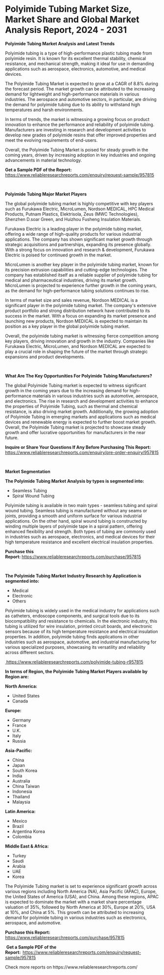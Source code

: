 <p><h1>Polyimide Tubing Market Size, Market Share and Global Market Analysis Report, 2024 - 2031</h1></p><p><strong>Polyimide Tubing Market Analysis and Latest Trends</strong></p>
<p><p>Polyimide tubing is a type of high-performance plastic tubing made from polyimide resin. It is known for its excellent thermal stability, chemical resistance, and mechanical strength, making it ideal for use in demanding applications such as aerospace, electronics, automotive, and medical devices.</p><p>The Polyimide Tubing Market is expected to grow at a CAGR of 8.8% during the forecast period. The market growth can be attributed to the increasing demand for lightweight and high-performance materials in various industries. The aerospace and automotive sectors, in particular, are driving the demand for polyimide tubing due to its ability to withstand high temperatures and harsh environments.</p><p>In terms of trends, the market is witnessing a growing focus on product innovation to enhance the performance and reliability of polyimide tubing. Manufacturers are investing in research and development activities to develop new grades of polyimide resins that offer improved properties and meet the evolving requirements of end-users.</p><p>Overall, the Polyimide Tubing Market is poised for steady growth in the coming years, driven by increasing adoption in key industries and ongoing advancements in material technology.</p></p>
<p><strong>Get a Sample PDF of the Report:&nbsp;</strong> <a href="https://www.reliableresearchreports.com/enquiry/request-sample/957815">https://www.reliableresearchreports.com/enquiry/request-sample/957815</a></p>
<p>&nbsp;</p>
<p><strong>Polyimide Tubing Major Market Players</strong></p>
<p><p>The global polyimide tubing market is highly competitive with key players such as Furukawa Electric, MicroLumen, Nordson MEDICAL, HPC Medical Products, Putnam Plastics, Elektrisola, Zeus (MWC Technologies), Shenzhen D.soar Green, and Huizhou Fusheng Insulation Materials.</p><p>Furukawa Electric is a leading player in the polyimide tubing market, offering a wide range of high-quality products for various industrial applications. The company has shown significant market growth through strategic acquisitions and partnerships, expanding its presence globally. With a strong focus on innovation and research & development, Furukawa Electric is poised for continued growth in the market.</p><p>MicroLumen is another key player in the polyimide tubing market, known for its precision extrusion capabilities and cutting-edge technologies. The company has established itself as a reliable supplier of polyimide tubing for medical and pharmaceutical industries, driving its market growth. MicroLumen is projected to experience further growth in the coming years, as the demand for high-performance tubing solutions continues to rise.</p><p>In terms of market size and sales revenue, Nordson MEDICAL is a significant player in the polyimide tubing market. The company's extensive product portfolio and strong distribution network have contributed to its success in the market. With a focus on expanding its market presence and launching new products, Nordson MEDICAL is expected to maintain its position as a key player in the global polyimide tubing market.</p><p>Overall, the polyimide tubing market is witnessing fierce competition among key players, driving innovation and growth in the industry. Companies like Furukawa Electric, MicroLumen, and Nordson MEDICAL are expected to play a crucial role in shaping the future of the market through strategic expansions and product developments.</p></p>
<p>&nbsp;</p>
<p><strong>What Are The Key Opportunities For Polyimide Tubing Manufacturers?</strong></p>
<p><p>The global Polyimide Tubing market is expected to witness significant growth in the coming years due to the increasing demand for high-performance materials in various industries such as automotive, aerospace, and electronics. The rise in research and development activities to enhance the properties of Polyimide Tubing, such as thermal and chemical resistance, is also driving market growth. Additionally, the growing adoption of Polyimide Tubing in emerging markets and applications such as medical devices and renewable energy is expected to further boost market growth. Overall, the Polyimide Tubing market is projected to showcase steady growth and offer lucrative opportunities for manufacturers in the near future.</p></p>
<p><strong>Inquire or Share Your Questions If Any Before Purchasing This Report:</strong> <a href="https://www.reliableresearchreports.com/enquiry/pre-order-enquiry/957815">https://www.reliableresearchreports.com/enquiry/pre-order-enquiry/957815</a></p>
<p>&nbsp;</p>
<p><strong>Market Segmentation</strong></p>
<p><strong>The Polyimide Tubing Market Analysis by types is segmented into:</strong></p>
<p><ul><li>Seamless Tubing</li><li>Spiral Wound Tubing</li></ul></p>
<p><p>Polyimide tubing is available in two main types - seamless tubing and spiral wound tubing. Seamless tubing is manufactured without any seams or joints, providing a smooth and uniform surface for various industrial applications. On the other hand, spiral wound tubing is constructed by winding multiple layers of polyimide tape in a spiral pattern, offering enhanced flexibility and strength. Both types of tubing are commonly used in industries such as aerospace, electronics, and medical devices for their high temperature resistance and excellent electrical insulation properties.</p></p>
<p><strong>Purchase this Report:&nbsp;</strong><a href="https://www.reliableresearchreports.com/purchase/957815">https://www.reliableresearchreports.com/purchase/957815</a></p>
<p>&nbsp;</p>
<p><strong>The Polyimide Tubing Market Industry Research by Application is segmented into:</strong></p>
<p><ul><li>Medical</li><li>Electronic</li><li>Others</li></ul></p>
<p><p>Polyimide tubing is widely used in the medical industry for applications such as catheters, endoscope components, and surgical tools due to its biocompatibility and resistance to chemicals. In the electronic industry, this tubing is utilized for wire insulation, printed circuit boards, and electronic sensors because of its high temperature resistance and electrical insulation properties. In addition, polyimide tubing finds applications in other industries such as aerospace, automotive, and industrial manufacturing for various specialized purposes, showcasing its versatility and reliability across different sectors.</p></p>
<p><a href="https://www.reliableresearchreports.com/polyimide-tubing-r957815">&nbsp;https://www.reliableresearchreports.com/polyimide-tubing-r957815</a></p>
<p><strong>In terms of Region, the Polyimide Tubing Market Players available by Region are:</strong></p>
<p>
    <p> <strong> North America: </strong>
        <ul>
            <li>United States</li>
            <li>Canada</li>
        </ul>
        </p> 
    <p> <strong> Europe: </strong>
        <ul>
            <li>Germany</li>
            <li>France</li>
            <li>U.K.</li>
            <li>Italy</li>
            <li>Russia</li>
        </ul>
        </p> 
    <p> <strong> Asia-Pacific: </strong>
        <ul>
            <li>China</li>
            <li>Japan</li>
            <li>South Korea</li>
            <li>India</li>
            <li>Australia</li>
            <li>China Taiwan</li>
            <li>Indonesia</li>
            <li>Thailand</li>
            <li>Malaysia</li>
        </ul>
        </p> 
    <p> <strong> Latin America: </strong>
        <ul>
            <li>Mexico</li>
            <li>Brazil</li>
            <li>Argentina Korea</li>
            <li>Colombia</li>
        </ul>
        </p> 
    <p> <strong> Middle East & Africa: </strong>
        <ul>
            <li>Turkey</li>
            <li>Saudi</li>
            <li>Arabia</li>
            <li>UAE</li>
            <li>Korea</li>
        </ul>
    </p>
    </p>
<p><p>The Polyimide Tubing market is set to experience significant growth across various regions including North America (NA), Asia Pacific (APAC), Europe, the United States of America (USA), and China. Among these regions, APAC is expected to dominate the market with a market share percentage valuation of 35%, followed by North America at 30%, Europe at 20%, USA at 10%, and China at 5%. This growth can be attributed to increasing demand for polyimide tubing in various industries such as electronics, aerospace, and automotive.</p></p>
<p><strong>Purchase this Report: </strong><a href="https://www.reliableresearchreports.com/purchase/957815">https://www.reliableresearchreports.com/purchase/957815</a></p>
<p>&nbsp;<strong>Get a Sample PDF of the Report:&nbsp;&nbsp;</strong><a href="https://www.reliableresearchreports.com/enquiry/request-sample/957815">https://www.reliableresearchreports.com/enquiry/request-sample/957815</a></p>
<p><strong></strong></p>
<p>Check more reports on https://www.reliableresearchreports.com/</p>